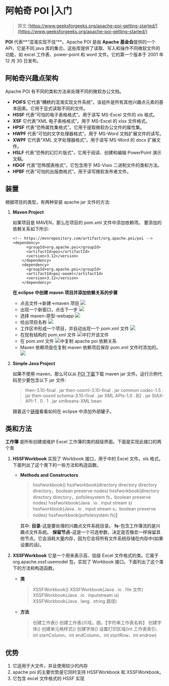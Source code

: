 # 阿帕奇 POI |入门

> 原文:[https://www.geeksforgeeks.org/apache-poi-getting-started/](https://www.geeksforgeeks.org/apache-poi-getting-started/)

**POI** 代表**“混淆实现不佳”**。Apache POI 是由 **Apache 基金会**提供的一个 API，它是不同 java 库的集合。这些库提供了读取、写入和操作不同微软文件的功能，如 excel 工作表、power-point 和 word 文件。它的第一个版本于 2001 年 12 月 30 日发布。

## 阿帕奇兴趣点架构

Apache POI 有不同的类和方法来处理不同的微软办公文档。

*   **POIFS**
    它代表“糟糕的混淆实现文件系统”。该组件是所有其他兴趣点元素的基本因素。它用于显式读取不同的文件。
*   **HSSF**
    代表“可怕的电子表格格式”。用于读写 MS-Excel 文件的 xls 格式。
*   **XSF**
    它代表“XML 电子表格格式”。用于 MS-Excel 的 xlsx 文件格式。
*   **HPSF**
    代表“恐怖属性集格式”。它用于提取微软办公文件的属性集。
*   **HWPF**
    代表“可怕的文字处理器格式”。用于 MS-Word 文档扩展文件的读写。
*   **XWPF**
    它代表“XML 文字处理器格式”。用于读写 MS-Word 的 docx 扩展文件。
*   **HSLF**
    代表“恐怖的幻灯片版式”。它用于阅读、创建和编辑 PowerPoint 演示文稿。
*   **HDGF**
    代表“恐怖图表格式”。它包含用于 MS-Visio 二进制文件的类和方法。
*   **HPBF**
    代表“可怕的出版商格式”。用于读写微软发布者文件。

## 装置

根据项目的类型，有两种安装 apache jar 文件的方法:

1.  **Maven Project**

    如果项目是 MAVEN，那么在项目的 pom.xml 文件中添加依赖项。
    要添加的依赖关系如下所示:

    ```
    <!-- https://mvnrepository.com/artifact/org.apache.poi/poi -->
    <dependency>
          <groupId>org.apache.poi</groupId>
          <artifactId>poi</artifactId>
          <version>3.12</version>
        </dependency>
        <dependency>
          <groupId>org.apache.poi</groupId>
          <artifactId>poi-ooxml</artifactId>
          <version>3.12</version>
        </dependency>
    ```

    **在 eclipse 中创建 maven 项目并添加依赖关系的步骤**

    *   点击文件->新建->maven 项目
        ![](img/d7fd8d72b10439fc6d38b49b4f5910c4.png)
    *   出现一个新窗口，点击下一步
        ![](img/4bcc6590dfe26ae9ffbf6c28f1505980.png)
    *   选择 maven-原型-webapp
        ![](img/5d9a1a98992767d2aa1fcd4a30914cb8.png)
    *   给出项目名称
        ![](img/8cf17dd174087dc14937be09815a04d6.png)
    *   工作区中形成一个项目，并自动出现一个 pom.xml 文件
        ![](img/7c1e61e94d0f5c0dd8d6b821ad18ff1d.png)
    *   在现有结构的 pom.xml 文件
        ![](img/ce25d36c4be8dc9c86b238e436104661.png)中打开该文件
    *   在 pom.xml 文件
        ![](img/dfbe02f38485262f1e4f0c8a8aac20b4.png)中复制 apache poi 依赖关系
    *   Maven 依赖项是在复制 maven 依赖项后保存 pom.xml 文件时添加的。
        ![](img/350868acad1f85d019f12e58045e47b3.png)
2.  **Simple Java Project**

    如果不使用 maven，那么可以从 [POI 下载](http://poi.apache.org/download.html)下载 maven jar 文件。运行示例代码至少要包含以下 jar 文件:

    > then-3.10-final . jar
    > then-ooxml-3.10-final . jar
    > common codec-1.5 . jar
    > then-ooxml schema-3.10-final . jar
    > XML APIs-1.0 . B2 . jar
    > StAX-API-1 . 0 . 1 . jar
    > xmlbeans-XML bean

    跟着这个[链接](https://stackoverflow.com/questions/3280353/how-to-import-a-jar-in-eclipse)看看如何在 eclipse 中添加外部罐子。

## 类和方法

**工作簿**
是所有创建或维护 Excel 工作簿的类的超级界面。下面是实现此接口的两个类

1.  **HSSFWorkbook**
    实现了 Workbook 接口，用于中的 Excel 文件。xls 格式。下面列出了这个类下的一些方法和构造函数。
    *   **Methods and Constructors**

        > hssfworkbook()
        > hssfworkbook(directory directory directory directory，boolean preserve nodes)
        > hssfworkbook(directory directory directory，pofsilesystem fs，boolean preserve nodes)
        > hssfworkbook(Java . io . input stream s)
        > hssfworkbook(Java . io . input stream s，boolean preserve nodes)
        > hssfworkbook(pofsilesystem fs)】

        其中:
        **目录**-这是要处理的兴趣点文件系统目录。
        **fs**-包含工作簿流的是兴趣点文件系统。
        **保留节点**–这是一个可选参数，决定是否像宏一样保留其他节点。它会消耗大量内存，因为它会将所有文件系统存储在内存中(如果设置的话)。

2.  **XSSFWorkbook**
    它是一个用来表示高、低级 Excel 文件格式的类。它属于 org.apache.xssf.usemodel 包，实现了 Workbook 接口。下面列出了这个类下的方法和构造函数。
    *   **类**

        > XSSFWorkbook()
        > XSSFWorkbook(Java . io . file 文件)
        > XSSFWorkbook(Java . io . inputstream is)
        > XSSFWorkbook(Java . lang . string 路径)

    *   **方法**

        > 创建工作表()
        > 创建工作表(爪哇。朗。【字符串工作表名称】
        > 创建字体()
        > 创建单元格样式()
        > 创建字体()
        > 设置打印区域(int 工作表索引、int startColumn、int endColumn、int startRow、int endrow)

## 优势

1.  它适用于大文件，并且使用较少的内存
2.  apache poi 的主要优势是它同时支持 HSSFWorkbook 和 XSSFWorkbook。
3.  它包含 excel 文件格式的 HSSF 实现